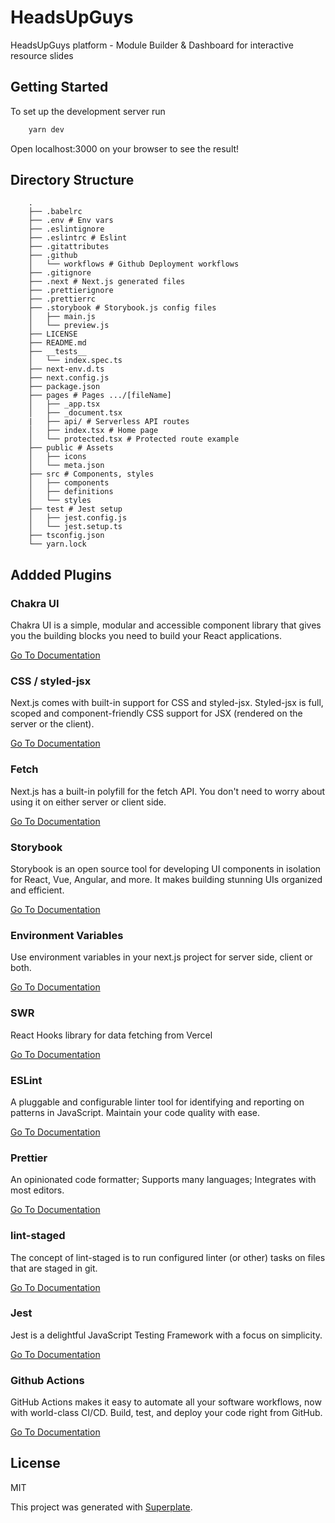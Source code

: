 # HeadsUpGuys

HeadsUpGuys platform - Module Builder & Dashboard for interactive resource slides

## Getting Started

To set up the development server run

```bash
    yarn dev
```

Open localhost:3000 on your browser to see the result!

## Directory Structure

```
    .
    ├── .babelrc
    ├── .env # Env vars
    ├── .eslintignore
    ├── .eslintrc # Eslint
    ├── .gitattributes
    ├── .github
    │   └── workflows # Github Deployment workflows
    ├── .gitignore
    ├── .next # Next.js generated files
    ├── .prettierignore
    ├── .prettierrc
    ├── .storybook # Storybook.js config files
    │   ├── main.js
    │   └── preview.js
    ├── LICENSE
    ├── README.md
    ├── __tests__
    │   └── index.spec.ts
    ├── next-env.d.ts
    ├── next.config.js
    ├── package.json
    ├── pages # Pages .../[fileName]
    │   ├── _app.tsx
    │   ├── _document.tsx
    |   ├── api/ # Serverless API routes
    │   ├── index.tsx # Home page
    │   └── protected.tsx # Protected route example
    ├── public # Assets
    │   ├── icons
    │   └── meta.json
    ├── src # Components, styles
    │   ├── components
    │   ├── definitions
    │   └── styles
    ├── test # Jest setup
    │   ├── jest.config.js
    │   └── jest.setup.ts
    ├── tsconfig.json
    └── yarn.lock
```

## Addded Plugins

### **Chakra UI**

Chakra UI is a simple, modular and accessible component library that gives you the building blocks you need to build your React applications.

[Go To Documentation](https://chakra-ui.com/docs/getting-started)

### **CSS / styled-jsx**

Next.js comes with built-in support for CSS and styled-jsx. Styled-jsx is full, scoped and component-friendly CSS support for JSX (rendered on the server or the client).

[Go To Documentation](https://github.com/vercel/styled-jsx)

### **Fetch**

Next.js has a built-in polyfill for the fetch API. You don&#39;t need to worry about using it on either server or client side.

[Go To Documentation](https://developer.mozilla.org/en-US/docs/Web/API/Fetch_API)

### **Storybook**

Storybook is an open source tool for developing UI components in isolation for React, Vue, Angular, and more. It makes building stunning UIs organized and efficient.

[Go To Documentation](https://storybook.js.org/docs/react/get-started/introduction)

### **Environment Variables**

Use environment variables in your next.js project for server side, client or both.

[Go To Documentation](https://github.com/vercel/next.js/tree/canary/examples/environment-variables)

### **SWR**

React Hooks library for data fetching from Vercel

[Go To Documentation](https://swr.vercel.app/)

### **ESLint**

A pluggable and configurable linter tool for identifying and reporting on patterns in JavaScript. Maintain your code quality with ease.

[Go To Documentation](https://eslint.org/docs/user-guide/getting-started)

### **Prettier**

An opinionated code formatter; Supports many languages; Integrates with most editors.

[Go To Documentation](https://prettier.io/docs/en/index.html)

### **lint-staged**

The concept of lint-staged is to run configured linter (or other) tasks on files that are staged in git.

[Go To Documentation](https://github.com/okonet/lint-staged)

### **Jest**

Jest is a delightful JavaScript Testing Framework with a focus on simplicity.

[Go To Documentation](https://jestjs.io/docs/en/getting-started)

### **Github Actions**

GitHub Actions makes it easy to automate all your software workflows, now with world-class CI/CD. Build, test, and deploy your code right from GitHub.

[Go To Documentation](https://docs.github.com/en/actions)

## License

MIT

This project was generated with [Superplate](https://github.com/pankod/superplate).
